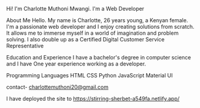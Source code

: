 Hi! I'm Charlotte Muthoni Mwangi.
I'm a Web Developer

About Me
Hello. My name is Charlotte, 26 years young, a Kenyan female. I'm a passionate web developer and I enjoy creating solutions from scratch. 
It allows me to immerse myself in a world of imagination and problem solving. I also double up as a Certified Digital Customer Service Representative

Education and Experience
I have a bachelor's degree in computer science and I have One year experience working as a developer.



Programming Languages
HTML
CSS
Python
JavaScript
Material UI

contact- charlottemuthoni20@gmail.com

I have deployed the site to https://stirring-sherbet-a549fa.netlify.app/
